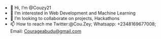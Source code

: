 - 👋 Hi, I’m @Couzy21
- 👀 I’m interested in Web Development and Machine Learning
- 💞️ I’m looking to collaborate on projects, Hackathons
- 📫 How to reach me Twitter:@Cou.Zey; Whatsapp: +2348169677008; Email: Courageabudu@gmail.com 

<!---
Couzy21/Couzy21 is a ✨ special ✨ repository because its `README.md` (this file) appears on your GitHub profile.
You can click the Preview link to take a look at your changes.
--->
